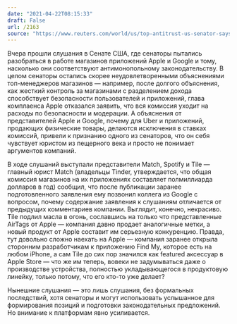 ```yaml
---
date: "2021-04-22T08:15:33"
draft: False
url: /2163
source: "https://www.reuters.com/world/us/top-antitrust-us-senator-says-apples-airtags-news-is-timely-2021-04-21/"
---
```


Вчера прошли слушания в Сенате США, где сенаторы пытались разобраться в работе магазинов приложений Apple и Google и тому, насколько они соответствуют антимонопольному законодательству. В целом сенаторы остались скорее неудовлетворенными объяснениями топ-менеджеров магазинов — например, после долгого объяснения, как жесткий контроль за магазинами с разделением дохода способствует безопасности пользователей и приложений, глава комплаенса Apple отказался заявить, что вся комиссия уходит на расходы по безопасности и модерации. А объяснения от представителей Apple и Google, почему для Uber и приложений, продающих физические товары, делаются исключения в ставках комиссий, привели к признанию одного из сенаторов, что он себя чувствует юристом из пещерного века и просто не понимает аргументов компаний.

В ходе слушаний выступали представители Match, Spotify и Tile — главный юрист Match (владельцы Tinder, утверждается, что общая комиссия магазинов на их приложениях составляет полмиллиарда долларов в год) сообщил, что после публикации заранее подготовленного заявления ему позвонил коллега из Google с вопросом, почему содержание заявления к слушаниям отличается от предыдущих комментариев компании. Выглядит, конечно, некрасиво. Tile подлил масла в огонь, сославшись на только что представленные AirTags от Apple — компания давно продает аналогичные метки, а новый продукт от Apple составит им серьезную конкуренцию. Правда, тут довольно сложно наехать на Apple — компания заранее открыла сторонним разработчикам к приложению Find My, которое есть на любом iPhone, а сам Tile до сих пор значился как featured аксессуар в Apple Store — что же им теперь, вовеки не задумываться даже о производстве устройства, полностью укладывающегося в продуктовую линейку, только потому, что его кто-то уже делает?

Нынешние слушания — это лишь слушания, без формальных последствий, хотя сенаторы и могут использовать услышанное для формирования позиций и подготовки законодательных предложений. Но внимание к платформам явно усиливается.

